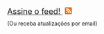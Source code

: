 <div>
  
  <a href="http://feeds.feedburner.com/simplesmusica" style="font-size: 1.3em;">
    Assine o feed!
    <img src="/img/feed.png" style="width:16px; margin-left: 5px">
  </a>

  <br/>
  
  <div style='margin-top:10px;font-size:0.9em'>
    (Ou <a id="link_assinar_email" style="cursor:pointer">receba atualizações por email</a>)
    <script type="text/javascript" charset="utf-8">
      $(function(){
        $('#link_assinar_email').click(function(e){
          $('#assinar_email').slideDown();
        });
      })
    </script>    
  </div>
  
  <div id="assinar_email" style="display:none">
    <form action="http://Notyet.us2.list-manage.com/subscribe/post?u=1add2b0d2d8fac83d25d4a1fe&amp;id=1df4229c10" method="post" id="mc-embedded-subscribe-form" name="mc-embedded-subscribe-form" target="_blank" novalidate style="margin:0">
      <input type="email" placeholder='Digite seu email' value="" name="EMAIL" id="mce-EMAIL" style='margin:5px 0 0 0; width:150px'>
      <input type="submit" value="Assinar!" name="subscribe" id="mc-embedded-subscribe" class="btn" style='margin-top:5px'>
      <br/>
      <span style='font-size:0.8em; margin-left:3px'>
        <a id='fique_tranquilo' style='cursor:pointer; text-decoration:underline'> fique tranquilo</a>
      </span>
      <script type="text/javascript" charset="utf-8">
        $(function(){
          $('#fique_tranquilo').click(function(e){
            $('#popup_fique_tranquilo').fadeIn();
            e.stopPropagation();
          });
          $('body').click(function(){
            $('#popup_fique_tranquilo').fadeOut();
          });
        })
      </script>
    </form>

    <div id="popup_fique_tranquilo">
      <ul>
        <li>Nada de spam</li>
        <li>Não vou passar seu email pra ninguém</li>
        <li>Você pode desistir sempre que quiser (as instruções vão no final de cada email)</li>
      </ul>
    </div>    
  </div>
  
</div>


